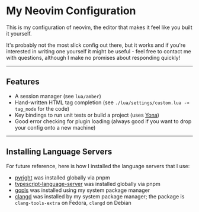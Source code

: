 # My Neovim Configuration

This is my configuration of neovim, the editor that makes it feel like you 
built it yourself.

It's probably not the most slick config out there, but it works and if you're
interested in writing one yourself it might be useful - feel free to contact
me with questions, although I make no promises about responding quickly!

---

## Features

- A session manager (see `lua/amber`)
- Hand-written HTML tag completion (see `./lua/settings/custom.lua -> 
  tag_mode` for the code)
- Key bindings to run unit tests or build a project (uses 
  [Yona](https://github.com/SixteenThousand/Yona))
- Good error checking for plugin loading (always good if you want to drop 
  your config onto a new machine)

---

## Installing Language Servers
For future reference, here is how I installed the language servers that I 
use:
- [pyright](https://github.com/Microsoft/pyright) was installed globally via 
  pnpm
- [typescript-language-server](https://github.com/typescript-language-server/typescript-language-server) 
  was installed globally via pnpm
- [gopls](https://github.com/golang/tools) was installed using my system 
  package manager
- [clangd](https://clangd.llvm.org/installation) was installed by my system 
  package manager; the package is `clang-tools-extra` on Fedora, `clangd` on 
  Debian
